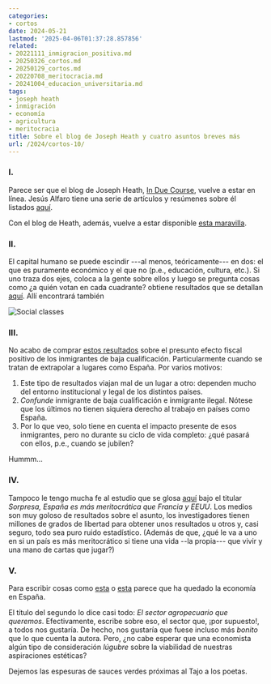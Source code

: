 ```yaml
---
categories:
- cortos
date: 2024-05-21
lastmod: '2025-04-06T01:37:28.857856'
related:
- 20221111_inmigracion_positiva.md
- 20250326_cortos.md
- 20250129_cortos.md
- 20220708_meritocracia.md
- 20241004_educacion_universitaria.md
tags:
- joseph heath
- inmigración
- economía
- agricultura
- meritocracia
title: Sobre el blog de Joseph Heath y cuatro asuntos breves más
url: /2024/cortos-10/
---
```


### I.

Parece ser que el blog de Joseph Heath, [In Due Course](https://induecourse.utoronto.ca/), vuelve a estar en línea. Jesús Alfaro tiene una serie de artículos y resúmenes sobre él listados [aquí](https://derechomercantilespana.blogspot.com/2024/05/citas-los-alumnos-de-la-uab-ponen-los.html).

Con el blog de Heath, además, vuelve a estar disponible [esta maravilla](https://induecourse.utoronto.ca/on-the-problem-of-normative-sociology/).


### II.

El capital humano se puede escindir ---al menos, teóricamente--- en dos: el que es puramente económico y el que no (p.e., educación, cultura, etc.). Si uno traza dos ejes, coloca a la gente sobre ellos y luego se pregunta cosas como ¿a quién votan en cada cuadrante? obtiene resultados que se detallan [aquí](https://dynomight.net/class/). Allí encontrará también

![Social classes](/images/social-positions.jpg#center)


### III.

No acabo de comprar [estos resultados](https://marginalrevolution.com/marginalrevolution/2024/05/the-fiscal-impact-of-low-skill-immigration.html) sobre el presunto efecto fiscal positivo de los inmigrantes de baja cualificación. Particularmente cuando se tratan de extrapolar a lugares como España. Por varios motivos:

1. Este tipo de resultados viajan mal de un lugar a otro: dependen mucho del entorno institucional y legal de los distintos países.
2. _Confunde_ inmigrante de baja cualificación e inmigrante ilegal. Nótese que los últimos no tienen siquiera derecho al trabajo en países como España.
3. Por lo que veo, solo tiene en cuenta el impacto presente de esos inmigrantes, pero no durante su ciclo de vida completo: ¿qué pasará con ellos, p.e., cuando se jubilen?

Hummm...

### IV.

Tampoco le tengo mucha fe al estudio que se glosa
[aquí](https://www.elconfidencial.com/economia/2024-05-03/espana-mas-meritocratica-francia-estados-unidos_3877137/)
bajo el titular _Sorpresa, España es más meritocrática que Francia y EEUU_. Los medios son muy goloso de resultados sobre el asunto, los investigadores tienen millones de grados de libertad para obtener unos resultados u otros y, casi seguro, todo sea puro ruido estadístico. (Además de que, ¿qué le va a uno en si un país es más meritocrático si tiene una vida --la propia--- que vivir y una mano de cartas que jugar?)

### V.

Para escribir cosas como
[esta](https://nadaesgratis.es/antonia-diaz/el-malestar-del-campo-i-tecnologia-y-sostenibilidad) o
[esta](https://nadaesgratis.es/antonia-diaz/el-malestar-del-campo-ii-el-sector-agropecuario-que-queremos) parece que ha quedado la economía en España.

El título del segundo lo dice casi todo: _El sector agropecuario que queremos_. Efectivamente, escribe sobre eso, el sector que, ¡por supuesto!, a todos nos gustaría. De hecho, nos gustaría que fuese incluso más _bonito_ que lo que cuenta la autora. Pero, ¿no cabe esperar que una economista algún tipo de consideración _lúgubre_ sobre la viabilidad de nuestras aspiraciones estéticas?

Dejemos las espesuras de sauces verdes próximas al Tajo a los poetas.
